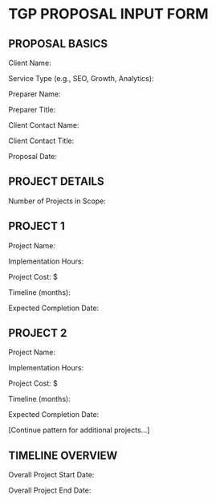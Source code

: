 # TGP PROPOSAL INPUT FORM

## PROPOSAL BASICS

Client Name:  

Service Type (e.g., SEO, Growth, Analytics):  

Preparer Name:  

Preparer Title:  

Client Contact Name:  

Client Contact Title:  

Proposal Date:  

## PROJECT DETAILS

Number of Projects in Scope:  

## PROJECT 1

Project Name:  

Implementation Hours:  

Project Cost: $  

Timeline (months):  

Expected Completion Date:  

## PROJECT 2

Project Name:  

Implementation Hours:  

Project Cost: $  

Timeline (months):  

Expected Completion Date:  

[Continue pattern for additional projects...]

## TIMELINE OVERVIEW

Overall Project Start Date:  

Overall Project End Date:
